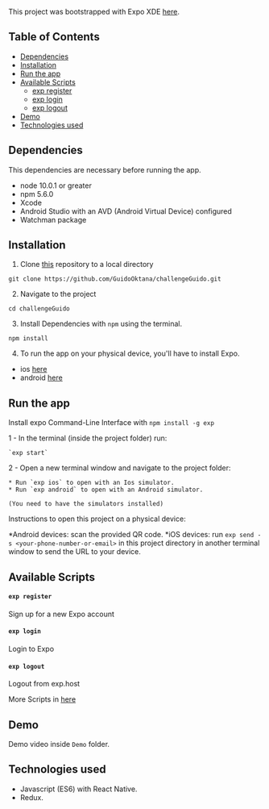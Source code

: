 This project was bootstrapped with Expo XDE [here](https://expo.io).


## Table of Contents

* [Dependencies](#dependencies)
* [Installation](#installation)
* [Run the app](#run-the-app)
* [Available Scripts](#available-scripts)
  * [exp register](#exp-register)
  * [exp login](#exp-login)
  * [exp logout](#exp-logout)
* [Demo](#demo)
* [Technologies used](#technologies-used)



## Dependencies

This dependencies are necessary before running the app.

* node 10.0.1 or greater
* npm 5.6.0
* Xcode
* Android Studio with an AVD (Android Virtual Device) configured
* Watchman package



## Installation

1. Clone [this](https://github.com/GuidoOktana/challengeGuido.git) repository to a local directory

  `git clone https://github.com/GuidoOktana/challengeGuido.git`

2. Navigate to the project

  `cd challengeGuido`

3. Install Dependencies with `npm` using the terminal.

  `npm install`

4. To run the app on your physical device, you'll have to install Expo.

  * ios [here](https://itunes.apple.com/us/app/expo-client/id982107779?mt=8)
  * android [here](https://play.google.com/store/apps/details?id=host.exp.exponent&hl=en)



## Run the app

Install expo Command-Line Interface with `npm install -g exp`

1 - In the terminal (inside the project folder) run:

    `exp start`

2 - Open a new terminal window and navigate to the project folder:

    * Run `exp ios` to open with an Ios simulator.
    * Run `exp android` to open with an Android simulator.

    (You need to have the simulators installed)


Instructions to open this project on a physical device:

   *Android devices: scan the provided QR code.
   *iOS devices: run `exp send -s <your-phone-number-or-email>` in this project directory in another terminal window to send the URL to your device.




## Available Scripts

#### `exp register`

   Sign up for a new Expo account

#### `exp login`

   Login to Expo

#### `exp logout`

   Logout from exp.host

More Scripts in [here](https://docs.expo.io/versions/latest/workflow/exp-cli)


## Demo

   Demo video inside `Demo` folder.



## Technologies used

  * Javascript (ES6) with React Native.
  * Redux.

